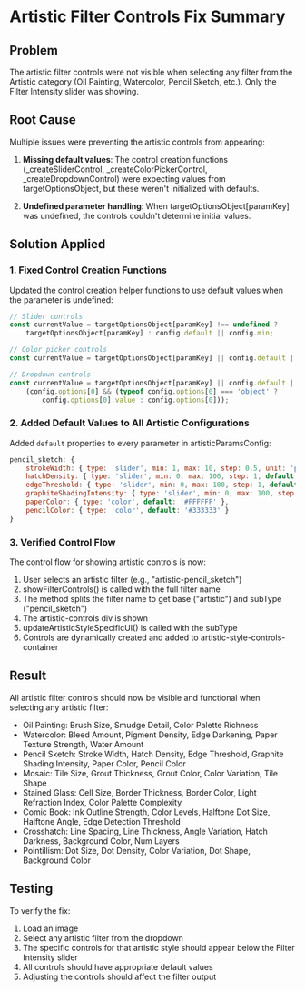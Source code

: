 # Artistic Filter Controls Fix Summary

## Problem
The artistic filter controls were not visible when selecting any filter from the Artistic category (Oil Painting, Watercolor, Pencil Sketch, etc.). Only the Filter Intensity slider was showing.

## Root Cause
Multiple issues were preventing the artistic controls from appearing:

1. **Missing default values**: The control creation functions (_createSliderControl, _createColorPickerControl, _createDropdownControl) were expecting values from targetOptionsObject, but these weren't initialized with defaults.

2. **Undefined parameter handling**: When targetOptionsObject[paramKey] was undefined, the controls couldn't determine initial values.

## Solution Applied

### 1. Fixed Control Creation Functions
Updated the control creation helper functions to use default values when the parameter is undefined:

```javascript
// Slider controls
const currentValue = targetOptionsObject[paramKey] !== undefined ? 
    targetOptionsObject[paramKey] : config.default || config.min;

// Color picker controls  
const currentValue = targetOptionsObject[paramKey] || config.default || '#000000';

// Dropdown controls
const currentValue = targetOptionsObject[paramKey] || config.default || 
    (config.options[0] && (typeof config.options[0] === 'object' ? 
        config.options[0].value : config.options[0]));
```

### 2. Added Default Values to All Artistic Configurations
Added `default` properties to every parameter in artisticParamsConfig:

```javascript
pencil_sketch: {
    strokeWidth: { type: 'slider', min: 1, max: 10, step: 0.5, unit: 'px', default: 2 },
    hatchDensity: { type: 'slider', min: 0, max: 100, step: 1, default: 50 },
    edgeThreshold: { type: 'slider', min: 0, max: 100, step: 1, default: 20 },
    graphiteShadingIntensity: { type: 'slider', min: 0, max: 100, step: 1, default: 60 },
    paperColor: { type: 'color', default: '#FFFFFF' },
    pencilColor: { type: 'color', default: '#333333' }
}
```

### 3. Verified Control Flow
The control flow for showing artistic controls is now:
1. User selects an artistic filter (e.g., "artistic-pencil_sketch")
2. showFilterControls() is called with the full filter name
3. The method splits the filter name to get base ("artistic") and subType ("pencil_sketch")
4. The artistic-controls div is shown
5. updateArtisticStyleSpecificUI() is called with the subType
6. Controls are dynamically created and added to artistic-style-controls-container

## Result
All artistic filter controls should now be visible and functional when selecting any artistic filter:
- Oil Painting: Brush Size, Smudge Detail, Color Palette Richness
- Watercolor: Bleed Amount, Pigment Density, Edge Darkening, Paper Texture Strength, Water Amount
- Pencil Sketch: Stroke Width, Hatch Density, Edge Threshold, Graphite Shading Intensity, Paper Color, Pencil Color
- Mosaic: Tile Size, Grout Thickness, Grout Color, Color Variation, Tile Shape
- Stained Glass: Cell Size, Border Thickness, Border Color, Light Refraction Index, Color Palette Complexity
- Comic Book: Ink Outline Strength, Color Levels, Halftone Dot Size, Halftone Angle, Edge Detection Threshold
- Crosshatch: Line Spacing, Line Thickness, Angle Variation, Hatch Darkness, Background Color, Num Layers
- Pointillism: Dot Size, Dot Density, Color Variation, Dot Shape, Background Color

## Testing
To verify the fix:
1. Load an image
2. Select any artistic filter from the dropdown
3. The specific controls for that artistic style should appear below the Filter Intensity slider
4. All controls should have appropriate default values
5. Adjusting the controls should affect the filter output
